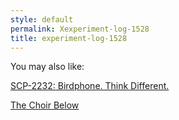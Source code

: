 ```yaml
---
style: default
permalink: Xexperiment-log-1528
title: experiment-log-1528
---
```

You may also like:

[SCP-2232: Birdphone. Think Different.](http://scp-wiki.net/scp-2232)

[The Choir Below](http://scp-wiki.net/the-choir-below)
